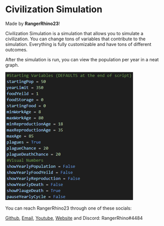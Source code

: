 # Civilization Simulation

Made by **RangerRhino23**!

Civilization Simulation is a simulation that allows you to simulate a civilization. You can change tons of variables that contribute to the simulation. Everything is fully customizable and have tons of different outcomes.

After the simulation is run, you can view the population per year in a neat graph.

![Picture of changeable variables](changeable_variables.png)

You can reach RangerRhino23 through one of these socials:

<a href="https://github.com/RangerRhino23" target="_blank">Github</a>, <a href="mailto:rangerrhino23@outlook.com" target="_blank">Email</a>, <a href="https://youtube.com/@RangerRhino23" target="_blank">Youtube</a>, <a href="https://RangerRhino23.ddns.net" target="_blank">Website</a> and Discord: RangerRhino#4484
